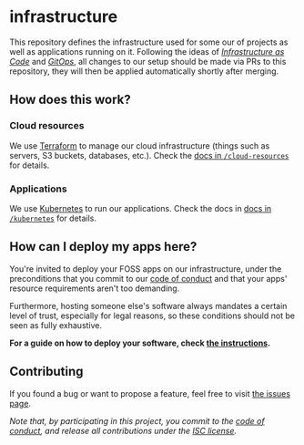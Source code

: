 # infrastructure

This repository defines the infrastructure used for some our of projects as well as applications running on it. Following the ideas of *[Infrastructure as Code](https://en.wikipedia.org/wiki/Infrastructure_as_code)* and *[GitOps](https://www.redhat.com/en/topics/devops/what-is-gitops)*, all changes to our setup should be made via PRs to this repository, they will then be applied automatically shortly after merging.

## How does this work?

### Cloud resources

We use [Terraform](https://www.terraform.io/) to manage our cloud infrastructure (things such as servers, S3 buckets, databases, etc.). Check the [docs in `/cloud-resources`](./cloud-resources/) for details.

### Applications

We use [Kubernetes](https://en.wikipedia.org/wiki/Kubernetes) to run our applications. Check the docs in [docs in `/kubernetes`](./kubernetes/) for details.

## How can I deploy my apps here?

You're invited to deploy your FOSS apps on our infrastructure, under the preconditions that you commit to our [code of conduct](./code-of-conduct.md) and that your apps' resource requirements aren't too demanding.

Furthermore, hosting someone else's software always mandates a certain level of trust, especially for legal reasons, so these conditions should not be seen as fully exhaustive.

**For a guide on how to deploy your software, check [the instructions](./kubernetes/#how-can-i-deploy-my-own-app).**

## Contributing

If you found a bug or want to propose a feature, feel free to visit [the issues page](https://github.com/public-transport/infrastructure/issues).

_Note that, by participating in this project, you commit to the [code of conduct](code-of-conduct.md), and release all contributions under the [ISC license](https://opensource.org/licenses/ISC)._
